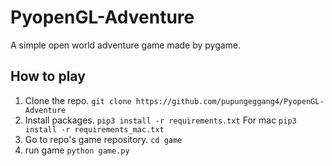 # PyopenGL-Adventure

A simple open world adventure game made by pygame.

## How to play

1. Clone the repo. ```git clone https://github.com/pupungeggang4/PyopenGL-Adventure```
2. Install packages. ```pip3 install -r requirements.txt``` For mac ```pip3 install -r requirements_mac.txt```
3. Go to repo's game repository. ```cd game```
4. run game ```python game.py```